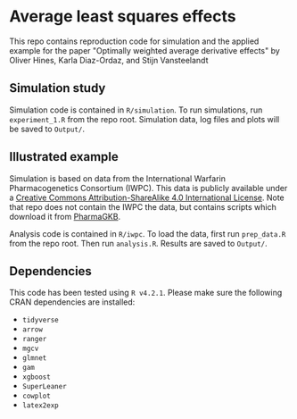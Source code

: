 # Average least squares effects

This repo contains reproduction code for simulation and the applied example for the paper "Optimally weighted average derivative effects"
by Oliver Hines, Karla Diaz-Ordaz, and Stijn Vansteelandt

## Simulation study

Simulation code is contained in `R/simulation`. To run simulations, run `experiment_1.R` from the repo root. Simulation data, log files and plots will be saved to `Output/`.

## Illustrated example

Simulation is based on data from the International Warfarin Pharmacogenetics Consortium (IWPC). This data is publicly available under a [Creative Commons Attribution-ShareAlike 4.0 International License](https://www.pharmgkb.org/page/dataUsagePolicy). Note that repo does not contain the IWPC the data, but contains scripts which download it from [PharmaGKB](https://www.pharmgkb.org/downloads).

Analysis code is contained in `R/iwpc`. To load the data, first run `prep_data.R` from the repo root. Then run `analysis.R`. Results are saved to `Output/`.

## Dependencies

This code has been tested using `R v4.2.1`.
Please make sure the following CRAN dependencies are installed:

- `tidyverse`
- `arrow`
- `ranger`
- `mgcv`
- `glmnet`
- `gam`
- `xgboost`
- `SuperLeaner`
- `cowplot`
- `latex2exp`
